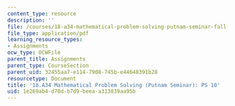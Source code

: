 ```yaml
---
content_type: resource
description: ''
file: /courses/18-a34-mathematical-problem-solving-putnam-seminar-fall-2018/1e269ab4d70db7d9beeaa313839aa95b_MIT18_A34F18PS10.pdf
file_type: application/pdf
learning_resource_types:
- Assignments
ocw_type: OCWFile
parent_title: Assignments
parent_type: CourseSection
parent_uid: 32455aa7-e114-7908-745b-e44648391b28
resourcetype: Document
title: '18.A34 Mathematical Problem Solving (Putnam Seminar): PS 10'
uid: 1e269ab4-d70d-b7d9-beea-a313839aa95b
---
```

